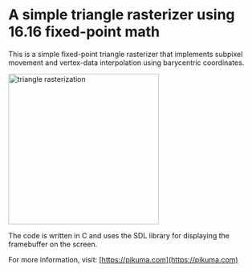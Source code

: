 # A simple triangle rasterizer using 16.16 fixed-point math

This is a simple fixed-point triangle rasterizer that implements subpixel movement and vertex-data interpolation using barycentric coordinates.

<img src="img/rasterizer-300x300.gif" alt="triangle rasterization" width="300"/>

The code is written in C and uses the SDL library for displaying the framebuffer on the screen.

For more information, visit:
[https://pikuma.com](https://pikuma.com)